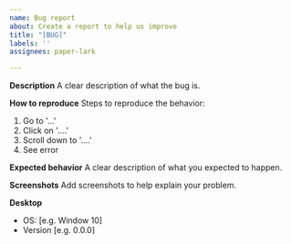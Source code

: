 ```yaml
---
name: Bug report
about: Create a report to help us improve
title: "[BUG]"
labels: ''
assignees: paper-lark

---
```


**Description**
A clear description of what the bug is.

**How to reproduce**
Steps to reproduce the behavior:
1. Go to '...'
2. Click on '....'
3. Scroll down to '....'
4. See error

**Expected behavior**
A clear description of what you expected to happen.

**Screenshots**
Add screenshots to help explain your problem.

**Desktop**
 - OS: [e.g. Window 10]
 - Version [e.g. 0.0.0]
